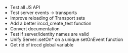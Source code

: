 - Test all JS API
- Test server events -> transports
- Improve reloading of Transport sets
- Add a better irccd_create_test function
- Convert documentation
- Test if server/identity names are valid
- Unify Server::setOn* on a unique setOnEvent function
- Get rid of irccd global variable